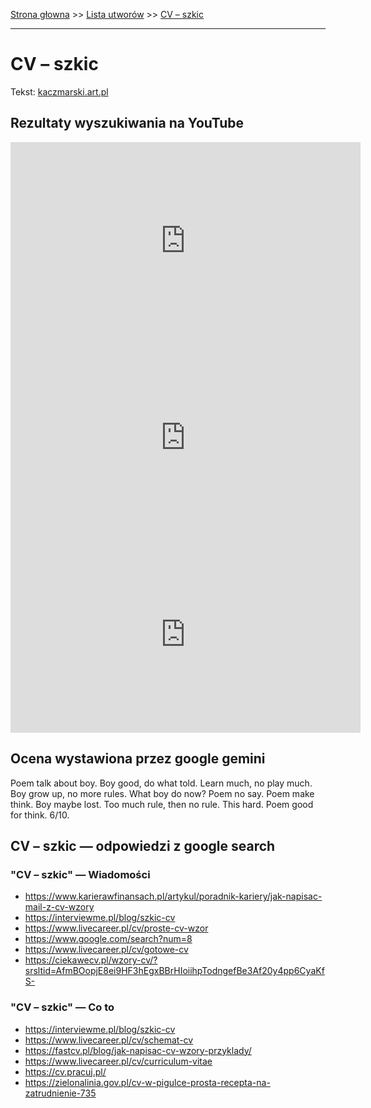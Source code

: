[Strona głowna](../index.md) >> [Lista utworów](../list.md) >> [CV – szkic](88.md)

---

# CV – szkic

Tekst: [kaczmarski.art.pl](https://www.kaczmarski.art.pl/tworczosc/wiersze/cv-szkic/)

## Rezultaty wyszukiwania na YouTube

<iframe width="560" height="315" src="https://www.youtube.com/embed/BWu6yIjS24E?si=IdontcarewhotheIRSsendsImnotpayingtaxes" title="YouTube video player" frameborder="0" allow="accelerometer; autoplay; clipboard-write; encrypted-media; gyroscope; picture-in-picture; web-share" referrerpolicy="strict-origin-when-cross-origin" allowfullscreen></iframe>

<iframe width="560" height="315" src="https://www.youtube.com/embed/guMyd5c59WY?si=IdontcarewhotheIRSsendsImnotpayingtaxes" title="YouTube video player" frameborder="0" allow="accelerometer; autoplay; clipboard-write; encrypted-media; gyroscope; picture-in-picture; web-share" referrerpolicy="strict-origin-when-cross-origin" allowfullscreen></iframe>

<iframe width="560" height="315" src="https://www.youtube.com/embed/1h0bmA2W_n4?si=IdontcarewhotheIRSsendsImnotpayingtaxes" title="YouTube video player" frameborder="0" allow="accelerometer; autoplay; clipboard-write; encrypted-media; gyroscope; picture-in-picture; web-share" referrerpolicy="strict-origin-when-cross-origin" allowfullscreen></iframe>

## Ocena wystawiona przez google gemini

Poem talk about boy. Boy good, do what told. Learn much, no play much. Boy grow up, no more rules. What boy do now? Poem no say. Poem make think. Boy maybe lost. Too much rule, then no rule. This hard. Poem good for think. 6/10.


## CV – szkic — odpowiedzi z google search

### "CV – szkic" — Wiadomości

 - <https://www.karierawfinansach.pl/artykul/poradnik-kariery/jak-napisac-mail-z-cv-wzory>
 - <https://interviewme.pl/blog/szkic-cv>
 - <https://www.livecareer.pl/cv/proste-cv-wzor>
 - <https://www.google.com/search?num=8>
 - <https://www.livecareer.pl/cv/gotowe-cv>
 - <https://ciekawecv.pl/wzory-cv/?srsltid=AfmBOopjE8ei9HF3hEgxBBrHIoiihpTodngefBe3Af20y4pp6CyaKfS->

### "CV – szkic" — Co to

 - <https://interviewme.pl/blog/szkic-cv>
 - <https://www.livecareer.pl/cv/schemat-cv>
 - <https://fastcv.pl/blog/jak-napisac-cv-wzory-przyklady/>
 - <https://www.livecareer.pl/cv/curriculum-vitae>
 - <https://cv.pracuj.pl/>
 - <https://zielonalinia.gov.pl/cv-w-pigulce-prosta-recepta-na-zatrudnienie-735>

